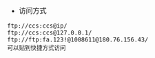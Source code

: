 <font face="Simsun" size=3>

- 访问方式
~~~
ftp://ccs:ccs@ip/
ftp://ccs:ccs@127.0.0.1/ 
ftp://ftp:fa.123!@1008611@180.76.156.43/
可以贴到快捷方式访问
~~~

</font>